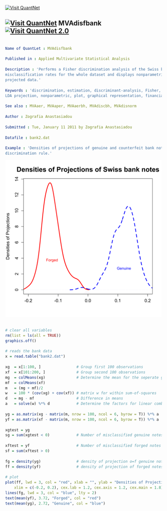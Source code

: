 
[<img src="https://github.com/QuantLet/Styleguide-and-Validation-procedure/blob/master/pictures/banner.png" alt="Visit QuantNet">](http://quantlet.de/index.php?p=info)

## [<img src="https://github.com/QuantLet/Styleguide-and-Validation-procedure/blob/master/pictures/qloqo.png" alt="Visit QuantNet">](http://quantlet.de/) **MVAdisfbank** [<img src="https://github.com/QuantLet/Styleguide-and-Validation-procedure/blob/master/pictures/QN2.png" width="60" alt="Visit QuantNet 2.0">](http://quantlet.de/d3/ia)

```yaml

Name of QuantLet : MVAdisfbank

Published in : Applied Multivariate Statistical Analysis

Description : 'Performs a Fisher discrimination analysis of the Swiss bank notes, computes the
misclassification rates for the whole dataset and displays nonparametric density estimates of the
projected data.'

Keywords : 'discrimination, estimation, discriminant-analysis, Fisher, density, projection, Fisher
LDA projection, nonparametric, plot, graphical representation, financial'

See also : MVAaer, MVAaper, MVAaerbh, MVAdiscbh, MVAdisnorm

Author : Zografia Anastasiadou

Submitted : Tue, January 11 2011 by Zografia Anastasiadou

Datafile : bank2.dat

Example : 'Densities of projections of genuine and counterfeit bank notes by Fisher''s
discrimination rule.'

```

![Picture1](MVAdisfbank.png)


```r

# clear all variables
rm(list = ls(all = TRUE))
graphics.off()

# reads the bank data
x = read.table("bank2.dat")

xg  = x[1:100, ]                # Group first 100 observations    
xf  = x[101:200, ]              # Group second 100 observations
mg  = colMeans(xg)              # Determine the mean for the seperate groups and overall sample
mf  = colMeans(xf)
m   = (mg + mf)/2
w   = 100 * (cov(xg) + cov(xf)) # matrix w for within sum-of-squares
d   = mg - mf                   # Difference in means
a   = solve(w) %*% d            # Determine the factors for linear combinations

yg = as.matrix(xg - matrix(m, nrow = 100, ncol = 6, byrow = T)) %*% a  # Discriminant rule for genuine notes
yf = as.matrix(xf - matrix(m, nrow = 100, ncol = 6, byrow = T)) %*% a  # Discriminant rule for forged notes

xgtest = yg
sg = sum(xgtest < 0)            # Number of misclassified genuine notes

xftest = yf                     # Number of misclassified forged notes
sf = sum(xftest > 0)

fg = density(yg)                # density of projection o=f genuine notes
ff = density(yf)                # density of projection of forged notes

# plot
plot(ff, lwd = 3, col = "red", xlab = "", ylab = "Densities of Projections", main = "Densities of Projections of Swiss bank notes", 
    xlim = c(-0.2, 0.2), cex.lab = 1.2, cex.axis = 1.2, cex.main = 1.8)
lines(fg, lwd = 3, col = "blue", lty = 2)
text(mean(yf), 3.72, "Forged", col = "red")
text(mean(yg), 2.72, "Genuine", col = "blue")

```
